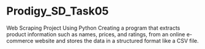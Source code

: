 # Prodigy_SD_Task05
Web Scraping Project Using Python 
Creating a program that extracts product information such as names, prices, and ratings, from an online e-commerce website and stores the data in a structured format like a CSV file.
